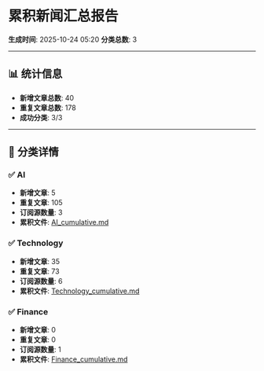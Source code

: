 # 累积新闻汇总报告

**生成时间**: 2025-10-24 05:20
**分类总数**: 3

---

## 📊 统计信息

- **新增文章总数**: 40
- **重复文章总数**: 178
- **成功分类**: 3/3

---

## 📂 分类详情

### ✅ AI
- **新增文章**: 5
- **重复文章**: 105
- **订阅源数量**: 3
- **累积文件**: [AI_cumulative.md](./AI_cumulative.md)

### ✅ Technology
- **新增文章**: 35
- **重复文章**: 73
- **订阅源数量**: 6
- **累积文件**: [Technology_cumulative.md](./Technology_cumulative.md)

### ✅ Finance
- **新增文章**: 0
- **重复文章**: 0
- **订阅源数量**: 1
- **累积文件**: [Finance_cumulative.md](./Finance_cumulative.md)
